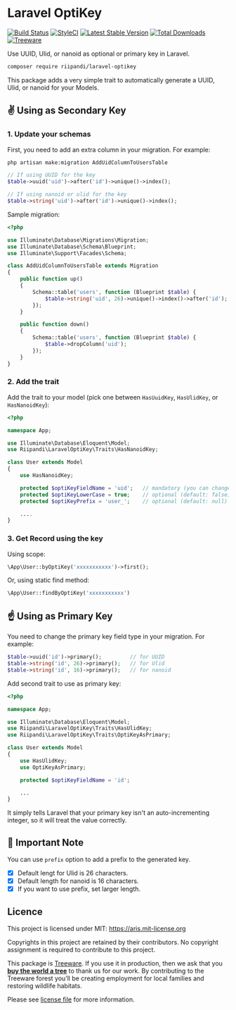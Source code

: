 # Laravel OptiKey

[![Build Status](https://travis-ci.com/riipandi/laravel-optikey.svg?branch=master)](https://travis-ci.com/riipandi/laravel-optikey)
[![StyleCI](https://github.styleci.io/repos/235965192/shield?branch=master)](https://github.styleci.io/repos/235965192)
[![Latest Stable Version](http://img.shields.io/packagist/v/riipandi/laravel-optikey.svg?style=flat)](https://packagist.org/packages/riipandi/laravel-optikey)
[![Total Downloads](http://img.shields.io/packagist/dt/riipandi/laravel-optikey.svg?style=flat)](https://packagist.org/packages/riipandi/laravel-optikey)
[![Treeware](https://img.shields.io/badge/dynamic/json?color=brightgreen&label=Treeware&query=%24.total&url=https%3A%2F%2Fpublic.offset.earth%2Fusers%2Ftreeware%2Ftrees)](https://treeware.earth)

Use UUID, Ulid, or nanoid as optional or primary key in Laravel.

```bash
composer require riipandi/laravel-optikey
```

This package adds a very simple trait to automatically generate a UUID, Ulid, or nanoid for your Models.

## ✌️ Using as Secondary Key

### 1. Update your schemas

First, you need to add an extra column in your migration. For example:

```sh
php artisan make:migration AddUidColumnToUsersTable
```

```php
// If using UUID for the key
$table->uuid('uid')->after('id')->unique()->index();

// If using nanoid or ulid for the key
$table->string('uid')->after('id')->unique()->index();
```

Sample migration:

```php
<?php

use Illuminate\Database\Migrations\Migration;
use Illuminate\Database\Schema\Blueprint;
use Illuminate\Support\Facades\Schema;

class AddUidColumnToUsersTable extends Migration
{
    public function up()
    {
        Schema::table('users', function (Blueprint $table) {
            $table->string('uid', 26)->unique()->index()->after('id');
        });
    }

    public function down()
    {
        Schema::table('users', function (Blueprint $table) {
            $table->dropColumn('uid');
        });
    }
}
```

### 2. Add the trait

Add the trait to your model (pick one between `HasUuidKey`, `HasUlidKey`, or `HasNanoidKey`):

```php
<?php

namespace App;

use Illuminate\Database\Eloquent\Model;
use Riipandi\LaravelOptiKey\Traits\HasNanoidKey;

class User extends Model
{
    use HasNanoidKey;

    protected $optiKeyFieldName = 'uid';   // mandatory (you can change this field name)
    protected $optiKeyLowerCase = true;    // optional (default: false)
    protected $optiKeyPrefix = 'user_';    // optional (default: null)

    ....
}
```

### 3. Get Record using the key

Using scope:

```php
\App\User::byOptiKey('xxxxxxxxxxx')->first();
```

Or, using static find method:

```php
\App\User::findByOptiKey('xxxxxxxxxxx')
```

## ☝️ Using as Primary Key

You need to change the primary key field type in your migration. For example:

```php
$table->uuid('id')->primary();         // for UUID
$table->string('id', 26)->primary();   // for Ulid
$table->string('id', 16)->primary();   // for nanoid
```

Add second trait to use as primary key:

```php
<?php

namespace App;

use Illuminate\Database\Eloquent\Model;
use Riipandi\LaravelOptiKey\Traits\HasUlidKey;
use Riipandi\LaravelOptiKey\Traits\OptiKeyAsPrimary;

class User extends Model
{
    use HasUlidKey;
    use OptiKeyAsPrimary;

    protected $optiKeyFieldName = 'id';

    ...
}
```

It simply tells Laravel that your primary key isn't an auto-incrementing integer, so it will treat the value correctly.

## 📝 Important Note

You can use `prefix` option to add a prefix to the generated key.

- [x] Default lengt for Ulid is 26 characters.
- [x] Default length for nanoid is 16 characters.
- [x] If you want to use prefix, set larger length.

## Licence

This project is licensed under MIT: <https://aris.mit-license.org>

Copyrights in this project are retained by their contributors.
No copyright assignment is required to contribute to this project.

[choosealicense]:https://choosealicense.com/licenses/mit/

This package is [Treeware](https://treeware.earth). If you use it in production, then we ask that you [**buy the world a tree**](https://plant.treeware.earth/riipandi/laravel-optikey) to thank us for our work. By contributing to the Treeware forest you’ll be creating employment for local families and restoring wildlife habitats.

Please see [license file](./license.txt) for more information.
